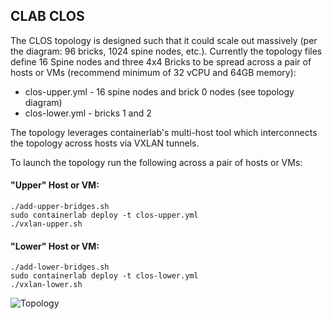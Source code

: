 ## CLAB CLOS

The CLOS topology is designed such that it could scale out massively (per the diagram: 96 bricks, 1024 spine nodes, etc.). Currently the topology files define 16 Spine nodes and three 4x4 Bricks to be spread across a pair of hosts or VMs (recommend minimum of 32 vCPU and 64GB memory): 

* clos-upper.yml - 16 spine nodes and brick 0 nodes (see topology diagram)
* clos-lower.yml - bricks 1 and 2

The topology leverages containerlab's multi-host tool which interconnects the topology across hosts via VXLAN tunnels.

To launch the topology run the following across a pair of hosts or VMs:

#### "Upper" Host or VM:
```
./add-upper-bridges.sh
sudo containerlab deploy -t clos-upper.yml
./vxlan-upper.sh
```

#### "Lower" Host or VM:
```
./add-lower-bridges.sh
sudo containerlab deploy -t clos-lower.yml
./vxlan-lower.sh
```

![Topology](clab-diagram.png)